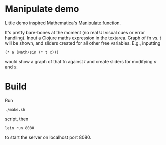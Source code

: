 Manipulate demo
===============

Little demo inspired Mathematica's [Manipulate function](http://reference.wolfram.com/mathematica/tutorial/IntroductionToManipulate.html).

It's pretty bare-bones at the moment (no real UI visual cues or error handling).
Input a Clojure maths expression in the textarea.
Graph of fn vs. t will be shown, and sliders created for all other free variables.
E.g., inputting

    (* a (Math/sin (* t x)))

would show a graph of that fn against *t* and create sliders for modifying *a* and *x*.

Build
=====

Run 

    ./make.sh

script, then

    lein run 8080

to start the server on localhost port 8080.
